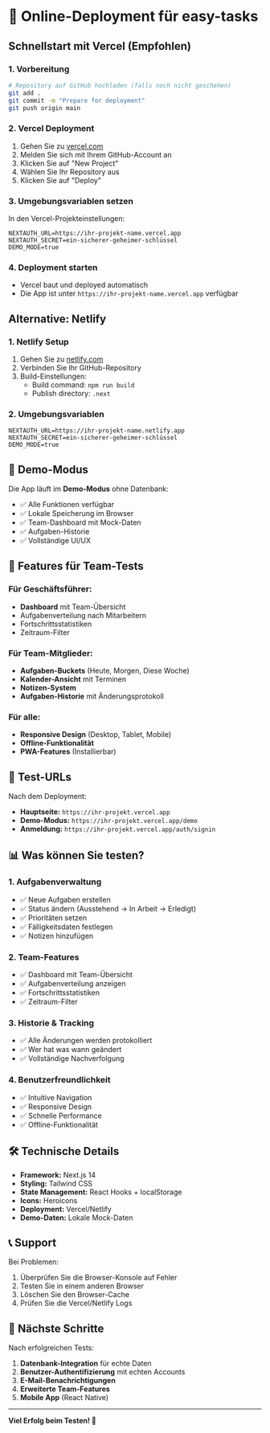 # 🚀 Online-Deployment für easy-tasks

## Schnellstart mit Vercel (Empfohlen)

### 1. Vorbereitung
```bash
# Repository auf GitHub hochladen (falls noch nicht geschehen)
git add .
git commit -m "Prepare for deployment"
git push origin main
```

### 2. Vercel Deployment
1. Gehen Sie zu [vercel.com](https://vercel.com)
2. Melden Sie sich mit Ihrem GitHub-Account an
3. Klicken Sie auf "New Project"
4. Wählen Sie Ihr Repository aus
5. Klicken Sie auf "Deploy"

### 3. Umgebungsvariablen setzen
In den Vercel-Projekteinstellungen:
```
NEXTAUTH_URL=https://ihr-projekt-name.vercel.app
NEXTAUTH_SECRET=ein-sicherer-geheimer-schlüssel
DEMO_MODE=true
```

### 4. Deployment starten
- Vercel baut und deployed automatisch
- Die App ist unter `https://ihr-projekt-name.vercel.app` verfügbar

## Alternative: Netlify

### 1. Netlify Setup
1. Gehen Sie zu [netlify.com](https://netlify.com)
2. Verbinden Sie Ihr GitHub-Repository
3. Build-Einstellungen:
   - Build command: `npm run build`
   - Publish directory: `.next`

### 2. Umgebungsvariablen
```
NEXTAUTH_URL=https://ihr-projekt-name.netlify.app
NEXTAUTH_SECRET=ein-sicherer-geheimer-schlüssel
DEMO_MODE=true
```

## 🎯 Demo-Modus

Die App läuft im **Demo-Modus** ohne Datenbank:
- ✅ Alle Funktionen verfügbar
- ✅ Lokale Speicherung im Browser
- ✅ Team-Dashboard mit Mock-Daten
- ✅ Aufgaben-Historie
- ✅ Vollständige UI/UX

## 📱 Features für Team-Tests

### Für Geschäftsführer:
- **Dashboard** mit Team-Übersicht
- Aufgabenverteilung nach Mitarbeitern
- Fortschrittsstatistiken
- Zeitraum-Filter

### Für Team-Mitglieder:
- **Aufgaben-Buckets** (Heute, Morgen, Diese Woche)
- **Kalender-Ansicht** mit Terminen
- **Notizen-System**
- **Aufgaben-Historie** mit Änderungsprotokoll

### Für alle:
- **Responsive Design** (Desktop, Tablet, Mobile)
- **Offline-Funktionalität**
- **PWA-Features** (Installierbar)

## 🔗 Test-URLs

Nach dem Deployment:
- **Hauptseite:** `https://ihr-projekt.vercel.app`
- **Demo-Modus:** `https://ihr-projekt.vercel.app/demo`
- **Anmeldung:** `https://ihr-projekt.vercel.app/auth/signin`

## 📊 Was können Sie testen?

### 1. Aufgabenverwaltung
- ✅ Neue Aufgaben erstellen
- ✅ Status ändern (Ausstehend → In Arbeit → Erledigt)
- ✅ Prioritäten setzen
- ✅ Fälligkeitsdaten festlegen
- ✅ Notizen hinzufügen

### 2. Team-Features
- ✅ Dashboard mit Team-Übersicht
- ✅ Aufgabenverteilung anzeigen
- ✅ Fortschrittsstatistiken
- ✅ Zeitraum-Filter

### 3. Historie & Tracking
- ✅ Alle Änderungen werden protokolliert
- ✅ Wer hat was wann geändert
- ✅ Vollständige Nachverfolgung

### 4. Benutzerfreundlichkeit
- ✅ Intuitive Navigation
- ✅ Responsive Design
- ✅ Schnelle Performance
- ✅ Offline-Funktionalität

## 🛠️ Technische Details

- **Framework:** Next.js 14
- **Styling:** Tailwind CSS
- **State Management:** React Hooks + localStorage
- **Icons:** Heroicons
- **Deployment:** Vercel/Netlify
- **Demo-Daten:** Lokale Mock-Daten

## 📞 Support

Bei Problemen:
1. Überprüfen Sie die Browser-Konsole auf Fehler
2. Testen Sie in einem anderen Browser
3. Löschen Sie den Browser-Cache
4. Prüfen Sie die Vercel/Netlify Logs

## 🎉 Nächste Schritte

Nach erfolgreichen Tests:
1. **Datenbank-Integration** für echte Daten
2. **Benutzer-Authentifizierung** mit echten Accounts
3. **E-Mail-Benachrichtigungen**
4. **Erweiterte Team-Features**
5. **Mobile App** (React Native)

---

**Viel Erfolg beim Testen! 🚀**
